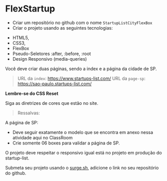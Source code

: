 # FlexStartup

- Criar um repositório no github com o nome `StartupListCityFlexBox`
- Criar o projeto usando as seguintes tecnologias:

* HTML5,
* CSS3,
* FlexBox
* Pseudo-Seletores :after, :before, :root
* Design Responsivo (media-queries)

Você deve criar duas páginas, sendo a index e a página da cidade de SP.
>  URL da `index`:  https://www.startups-list.com/ 
>  URL da `page-sp`:  https://sao-paulo.startups-list.com/

**Lembre-se do CSS Reset**

Siga as diretrizes de cores que estão no site. 

> Ressalvas: 

A página de SP: 
- Deve seguir exatamente o modelo que se encontra em anexo nessa atividade aqui no ClassRoom
- Crie somente 06 boxes para validar a página de SP.  

O projeto deve respeitar o responsivo igual está no projeto em produção do startup-list.

Submeta seu projeto usando o [surge.sh](https://surge.sh/), adicione o link no seu repositório do github. 

